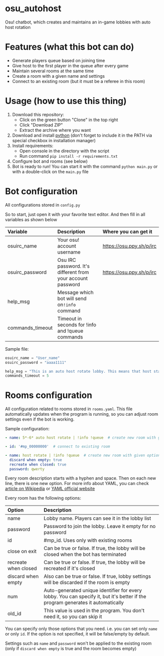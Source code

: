 # osu_autohost
Osu! chatbot, which creates and maintains an in-game lobbies with auto host rotation

# Features (what this bot can do)
- Generate players queue based on joining time
- Give host to the first player in the queue after every game
- Maintain several rooms at the same time
- Create a room with a given name and settings
- Connect to an existing room (but it must be a referee in this room)

# Usage (how to use this thing)
1. Download this repository:
    - Click on the green button "Clone" in the top right
    - Click "Download ZIP"
    - Extract the archive where you want
2. Download and install [python](https://www.python.org/downloads/) (don't forget to include it in the PATH via special checkbox in installation manager)
3. Install requirements:
   - Open console in the directory with the script
   - Run command `pip install -r requirements.txt`
4. Configure bot and rooms (see below)
5. Bot is ready to run! You can start it with the command `python main.py` or with a double-click on the `main.py` file

# Bot configuration
All configurations stored in `config.py`

So to start, just open it with your favorite text editor. And then fill in all variables as shown below

| Variable         | Description                                                 | Where you can get it     |
| :--------------- | :---------------------------------------------------------- | :----------------------- |
| osuirc_name      | Your osu! account username                                  | https://osu.ppy.sh/p/irc |
| osuirc_password  | Osu IRC password. It's different from your account password | https://osu.ppy.sh/p/irc |
| help_msg         | Message which bot will send on`!info` command               |                          |
| commands_timeout | Timeout in seconds for !info and !queue commands            |                          |

Sample file:
```python
osuirc_name = "User_name"
osuirc_password = "aaaa1111"

help_msg = "This is an auto host rotate lobby. This means that host status automatically changes between players, so everyone can set the map which want to play on. (source)[https://github.com/HiterretiH/osu_autohost]"
commands_timeout = 5
```

# Rooms configuration
All configuration related to rooms stored in `rooms.yaml`.
This file automatically updates when the program is running, so you can adjust room settings even if the bot is working.

Sample configuration:

```yaml
- name: 5*-6* auto host rotate | !info !queue  # create new room with given name

- id: '#mp_00000000'  # connect to existing room

- name: host rotate | !info !queue  # create new room with given options
  discard when empty: true
  recreate when closed: true
  password: qwerty
```

Every room description starts with a hyphen and space. Then on each new line, there is one new option. 
For more info about YAML, you can check [article on Wikipedia](https://en.wikipedia.org/wiki/YAML) or [YAML official website](https://yaml.org/)

Every room has the following options:

| Option | Description |
| :------------ | :----------- |
| name | Lobby name. Players can see it in the lobby list |
| password | Password to join the lobby. Leave it empty for no password |
| id | #mp_id. Uses only with existing rooms |
| close on exit | Can be true or false. If true, the lobby will be closed when the bot has terminated |
| recreate when closed | Can be true or false. If true, the lobby will be recreated if it's closed |
| discard when empty | Also can be true or false. If true, lobby settings will be discarded if the room is empty |
| num | Auto-generated unique identifier for every lobby. You can specify it, but it's better if the program generates it automatically |
| old_id | This value is used in the program. You don't need it, so you can skip it |

You can specify only those options that you need. i.e. you can set only `name` or only `id`.
If the option is not specified, it will be false/empty by default.

Settings such as `name` and `password` won't be applied to the existing room (only if `discard when empty` is true and the room becomes empty)
